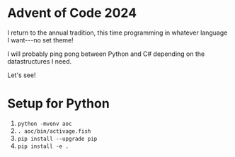 # Advent of Code 2024

I return to the annual tradition, this time programming in whatever language I
want---no set theme!

I will probably ping pong between Python and C# depending on the datastructures
I need.

Let's see!

# Setup for Python

1. `python -mvenv aoc`
2. `. aoc/bin/activage.fish`
3. `pip install --upgrade pip`
4. `pip install -e .`
